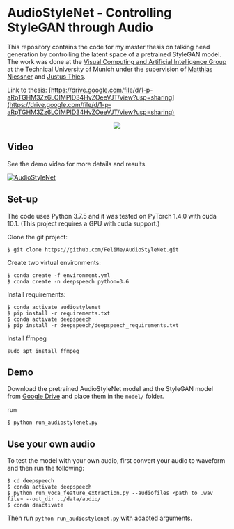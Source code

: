 # AudioStyleNet - Controlling StyleGAN through Audio

This repository contains the code for my master thesis on talking head generation by controlling the latent space of a pretrained StyleGAN model. The work was done at the [Visual Computing and Artificial Intelligence Group](https://niessnerlab.org) at the Technical University of Munich under the supervision of [Matthias Niessner](https://niessnerlab.org/members/matthias_niessner/profile.html) and [Justus Thies](https://niessnerlab.org/members/justus_thies/profile.html).

Link to thesis: [https://drive.google.com/file/d/1-p-aRpTGHM3Zz6LOIMPID34HvZOeeVJT/view?usp=sharing](https://drive.google.com/file/d/1-p-aRpTGHM3Zz6LOIMPID34HvZOeeVJT/view?usp=sharing)

<p align="center">
<img src="git_material/sample_video.gif">
</p>

## Video

See the demo video for more details and results.

[![AudioStyleNet](https://img.youtube.com/vi/yt7NSeYeNt0/0.jpg)](https://www.youtube.com/watch?v=yt7NSeYeNt0)

## Set-up

The code uses Python 3.7.5 and it was tested on PyTorch 1.4.0 with cuda 10.1.
(This project requires a GPU with cuda support.)

Clone the git project:

```
$ git clone https://github.com/FeliMe/AudioStyleNet.git
```

Create two virtual environments:

```
$ conda create -f environment.yml
$ conda create -n deepspeech python=3.6
```

Install requirements:

```
$ conda activate audiostylenet
$ pip install -r requirements.txt
$ conda activate deepspeech
$ pip install -r deepspeech/deepspeech_requirements.txt
```

Install ffmpeg

```
sudo apt install ffmpeg
```

## Demo

Download the pretrained AudioStyleNet model and the StyleGAN model from [Google Drive](https://drive.google.com/drive/folders/1EaxtIn_N_W8G1QYHakAdroxI3xpjhVub?usp=sharing) and place them in the `model/` folder.

run

```
$ python run_audiostylenet.py
```

<!-- ## Use your own images
First, align your image or video:
```
$ python align_face.py --files <path to image or video> --out_dir data/images/
```

Project the aligned images into the latent space of StyleGAN using
```
$ python projector.py --input <path to image(s)> --output_dir data/images/
``` -->

## Use your own audio

To test the model with your own audio, first convert your audio to waveform and then run the following:

```
$ cd deepspeech
$ conda activate deepspeech
$ python run_voca_feature_extraction.py --audiofiles <path to .wav file> --out_dir ../data/audio/
$ conda deactivate
```

Then run `python run_audiostylenet.py` with adapted arguments.

<!-- ## Training

We provide code to train an AudioStyleNet model.
Additionally, prepare the training data using the helper functions in ```utils/data_helpers.py```<br/>

To start training, run
```
python train_audiostylenet.py
```

To visualize the training progress, run
```
tensorboard --logdir='./saves/audio_encoder/' --port 6006
```
This generates a [link](http://localhost:6006/) on the command line.  Open the link with a web browser to show the visualization. -->
